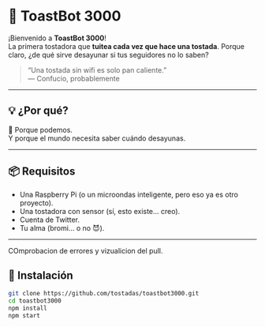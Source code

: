 # 🥪 ToastBot 3000

¡Bienvenido a **ToastBot 3000**!  
La primera tostadora que **tuitea cada vez que hace una tostada**. Porque claro, ¿de qué sirve desayunar si tus seguidores no lo saben?

> “Una tostada sin wifi es solo pan caliente.”  
> — Confucio, probablemente

---


## 💡 ¿Por qué?

🤷 Porque podemos.  
Y porque el mundo necesita saber cuándo desayunas.

---

## 📦 Requisitos

- Una Raspberry Pi (o un microondas inteligente, pero eso ya es otro proyecto).
- Una tostadora con sensor (sí, esto existe... creo).
- Cuenta de Twitter.
- Tu alma (bromi... o no 😈).

---
COmprobacion de errores y vizualicion del pull.
## 🚀 Instalación

```bash
git clone https://github.com/tostadas/toastbot3000.git
cd toastbot3000
npm install
npm start